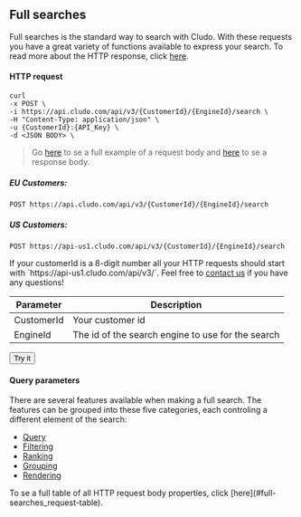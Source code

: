 <h2 id="full-searches">Full&nbsp;searches</h2>

Full searches is the standard way to search with Cludo. With these requests you have a great variety of functions available to express your search. To read more about the HTTP response, click [here](#full-searches_response). 





#### HTTP request

```shell
curl 
-x POST \
-i https://api.cludo.com/api/v3/{CustomerId}/{EngineId}/search \
-H "Content-Type: application/json" \
-u {CustomerId}:{API_Key} \
-d <JSON BODY> \
```
> Go [here](#full-searches_request-table) to se a full example of a request body and [here](#full-searches_response) to se a response body.

<h5>EU Customers:</h5>

`POST https://api.cludo.com/api/v3/{CustomerId}/{EngineId}/search`

<h5>US Customers:</h5>

`POST https://api-us1.cludo.com/api/v3/{CustomerId}/{EngineId}/search`

<aside class="warning">
If your customerId is a 8-digit number all your HTTP requests should start with `https://api-us1.cludo.com/api/v3/`. Feel free to <a href="https://www.cludo.com/contact/" target="_blank">contact us</a> if you have any questions!
</aside>


Parameter | Description
----- | ------
CustomerId | Your customer id
EngineId | The id of the search engine to use for the search

<p><button id="search-try-it" class="try-it" data-definition="search">Try it</button></p>



<h4 id="full-searches_query-parameters">Query parameters</h4>

There are several features available when making a full search. The features can be grouped into these five categories, each controling a different element of the search:

* [Query](#full-searches_query)
* [Filtering](#full-searches_filtering)
* [Ranking](#full-searches_ranking)
* [Grouping](#full-searches_grouping)
* [Rendering](#full-searches_rendering)

<aside class="notice">
To se a full table of all HTTP request body properties, click [here](#full-searches_request-table).
</aside>





<!--```shell
-d query=My test earch \
-d responseType=JsonObject \
-d perPage=25 \
-d page=2 \
```-->

<!--```json
{
  "query" : "My test search",
  "responseType" : "JsonObject",
  "perPage" : "25",
  "page" : "2",
  "facets" : "",
}
```-->





<!--
> The above command returns JSON structured like this for the JSON request:

```json
{
  "TypedDocuments": [
    {
      "ResultIndex": 1,
      "Fields": {
        "Description": {
          "Field": "Description",
          "Value": "Content of the description",
          "Values": [
            "Serialised content of the description"
          ],
          "Highlights": [],
          "IsArray": false
        },
        "Category": {
          "Field": "Category",
          "Value": "Citizen",
          "Values": [
            "Citizen"
          ],
          "Highlights": [],
          "IsArray": false
        },
        "DomainName": {
          "Field": "DomainName",
          "Value": "http://mydomain.com",
          "Values": [
            "http://mydomain.com"
          ],
          "Highlights": [],
          "IsArray": false
        },
        "Title": {
          "Field": "Title",
          "Value": "Some title",
          "Values": [
            "Serialised version of the title"
          ],
          "Highlights": [
            "<b>Highlight found</b>"
          ],
          "IsArray": false
        },
        "Id": {
          "Field": "Id",
          "Value": "http://vejen.dk/borger/familie,-boern-og-unge/skoler",
          "Values": [
            "http://vejen.dk/borger/familie,-boern-og-unge/skoler"
          ],
          "Highlights": [],
          "IsArray": false
        },
        "Url": {
          "Field": "Url",
          "Value": "http://mydomain.com/page/found",
          "Values": [
            "http://mydomain.com/page/found"
          ],
          "Highlights": [],
          "IsArray": false
        },
        "_boostedScore": {
          "Field": "_boostedScore",
          "Value": "16.4478468418121;10.611514",
          "Values": [
            "16.4478468418121;10.611514"
          ],
          "Highlights": [],
          "IsArray": false
        },
        "_score": {
          "Field": "_score",
          "Value": "10.611514",
          "Values": [
            "10.611514"
          ],
          "Highlights": [],
          "IsArray": false
        },
        "_type": {
          "Field": "_type",
          "Value": "PageContent",
          "Values": [
            "PageContent"
          ],
          "Highlights": [],
          "IsArray": false
        }
      },
      "FieldNames": [
        "Description",
        "Category",
        "DomainName",
        "Title",
        "Host",
        "Breadcrumb",
        "Id",
        "ParentUrl",
        "Url",
        "_boostedScore",
        "_score",
        "_type"
      ]
    }
  ]
}
```

> The content in a JsonHTML structure looks like this:

```
{
    "Banners": [
        "Id": 1
        "Banner": "<p>Some content",
        "Name": "Price",
        "Did you mean": "Some alternative",
        "Facets": "<ul><li>Facet 1</li><li>Facet 2</li></ul>"
        "FixedQuery": "If we fixed spelling mistake the correct spelling is this"
    ]   
}
```


-->


<!--


Parameter | Required | Type | Default&nbsp;value | Description
--------- | ------- | -----------
facets || | Category: [] | As default we search in categories in the field "Category". If you want to only show results for two categories supply the name of the field eg. Category: [ "Category", "Years" ]. This will still supply you with the option to show results from other categories as well. If you need to remove some results from the search results, use filters instead.

filters | {} | If you want to limit searches you can use filters. If you want to filter based upon domain name you can do it by { "DomainName": [ "https://mysubsite.domain.com ]}. If you need to filter by e.g. language it can be done by { "Language": ["En"] }. To search between two dates simply supply { "daterange": ["Start_date", "End_date", "2013-01-01", "2016-01-01"] } -->
